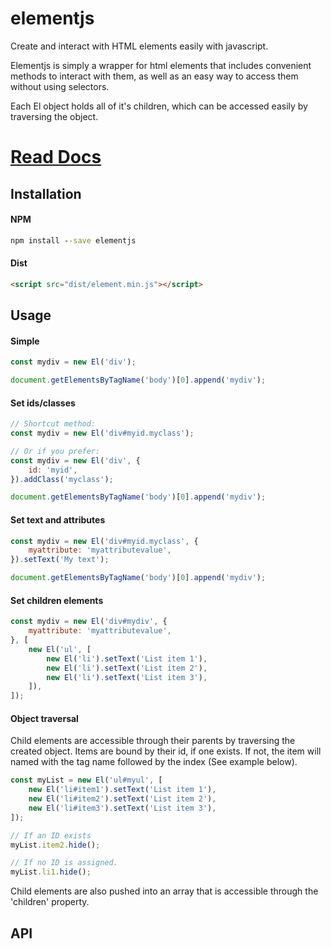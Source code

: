 # elementjs #

Create and interact with HTML elements easily with javascript.

Elementjs is simply a wrapper for html elements that includes convenient methods to interact with them, as well as an easy way to access them without using selectors.

Each El object holds all of it's children, which can be accessed easily by traversing the object.

# [Read Docs](http://localhost:3000) #

## Installation ##

#### NPM ####

```cmd
npm install --save elementjs
```

#### Dist ####

```html
<script src="dist/element.min.js"></script>
```

## Usage ##

#### Simple ####

```javascript
const mydiv = new El('div');

document.getElementsByTagName('body')[0].append('mydiv');
```

#### Set ids/classes ####

```javascript
// Shortcut method:
const mydiv = new El('div#myid.myclass');

// Or if you prefer:
const mydiv = new El('div', {
    id: 'myid',
}).addClass('myclass');

document.getElementsByTagName('body')[0].append('mydiv');
```

#### Set text and attributes ####

```javascript
const mydiv = new El('div#myid.myclass', {
    myattribute: 'myattributevalue',
}).setText('My text');

document.getElementsByTagName('body')[0].append('mydiv');
```

#### Set children elements ####

```javascript
const mydiv = new El('div#mydiv', {
    myattribute: 'myattributevalue',
}, [
    new El('ul', [
        new El('li').setText('List item 1'),
        new El('li').setText('List item 2'),
        new El('li').setText('List item 3'),
    ]),
]);
```

#### Object traversal ####

Child elements are accessible through their parents by traversing the created object. Items are bound by their id, if one exists. If not, the item will named with the tag name followed by the index (See example below).

```javascript
const myList = new El('ul#myul', [
    new El('li#item1').setText('List item 1'),
    new El('li#item2').setText('List item 2'),
    new El('li#item3').setText('List item 3'),
]);

// If an ID exists
myList.item2.hide();

// If no ID is assigned.
myList.li1.hide();
```

Child elements are also pushed into an array that is accessible through the 'children' property.

## API ##

